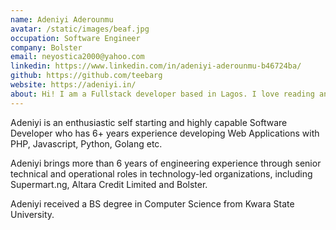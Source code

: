 ```yaml
---
name: Adeniyi Aderounmu
avatar: /static/images/beaf.jpg
occupation: Software Engineer
company: Bolster
email: neyostica2000@yahoo.com
linkedin: https://www.linkedin.com/in/adeniyi-aderounmu-b46724ba/
github: https://github.com/teebarg
website: https://adeniyi.in/
about: Hi! I am a Fullstack developer based in Lagos. I love reading and writing about JavaScript, Python, AWS and all things coding.
---
```


Adeniyi is an enthusiastic self starting and highly capable Software Developer who has 6+ years experience developing Web Applications with PHP, Javascript, Python, Golang etc.

Adeniyi brings more than 6 years of engineering experience through senior technical and operational roles in technology-led organizations, including Supermart.ng, Altara Credit Limited and Bolster.

Adeniyi received a BS degree in Computer Science from Kwara State University.
